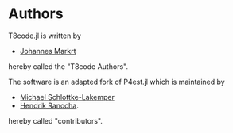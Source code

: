 # Authors

T8code.jl is written by

- [Johannes Markrt](https://jmark.de)

hereby called the "T8code Authors".

The software is an adapted fork of P4est.jl which is maintained by

- [Michael Schlottke-Lakemper](https://lakemper.eu)
- [Hendrik Ranocha](https://ranocha.de).

hereby called "contributors".
